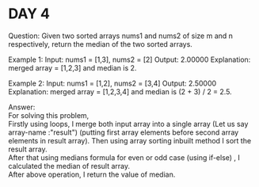 # DAY 4
Question:
Given two sorted arrays nums1 and nums2 of size m and n respectively, return the median of the two sorted arrays.

Example 1:
Input: nums1 = [1,3], nums2 = [2]
Output: 2.00000
Explanation: merged array = [1,2,3] and median is 2.

Example 2:
Input: nums1 = [1,2], nums2 = [3,4]
Output: 2.50000
Explanation: merged array = [1,2,3,4] and median is (2 + 3) / 2 = 2.5.


Answer:<br/>
For solving this problem, <br/>
Firstly using loops, I merge both input array into a single array (Let us say array-name :"result") (putting first array elements before second array elements in result array). Then using array sorting inbuilt method I sort the result array.<br/>
After that using medians formula for even or odd case (using if-else) , I calculated the median of result array.<br/>
After above operation, I return the value of median.